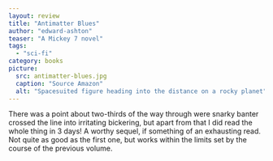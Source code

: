 ```yaml
---
layout: review
title: "Antimatter Blues"
author: "edward-ashton"
teaser: "A Mickey 7 novel"
tags:
  - "sci-fi"
category: books
picture:
  src: antimatter-blues.jpg
  caption: "Source Amazon"
  alt: "Spacesuited figure heading into the distance on a rocky planet"
---
```


There was a point about two-thirds of the way through were snarky banter crossed the line into irritating bickering, but apart from that I did read the whole thing in 3 days! A worthy sequel, if something of an exhausting read. Not quite as good as the first one, but works within the limits set by the course of the previous volume.

